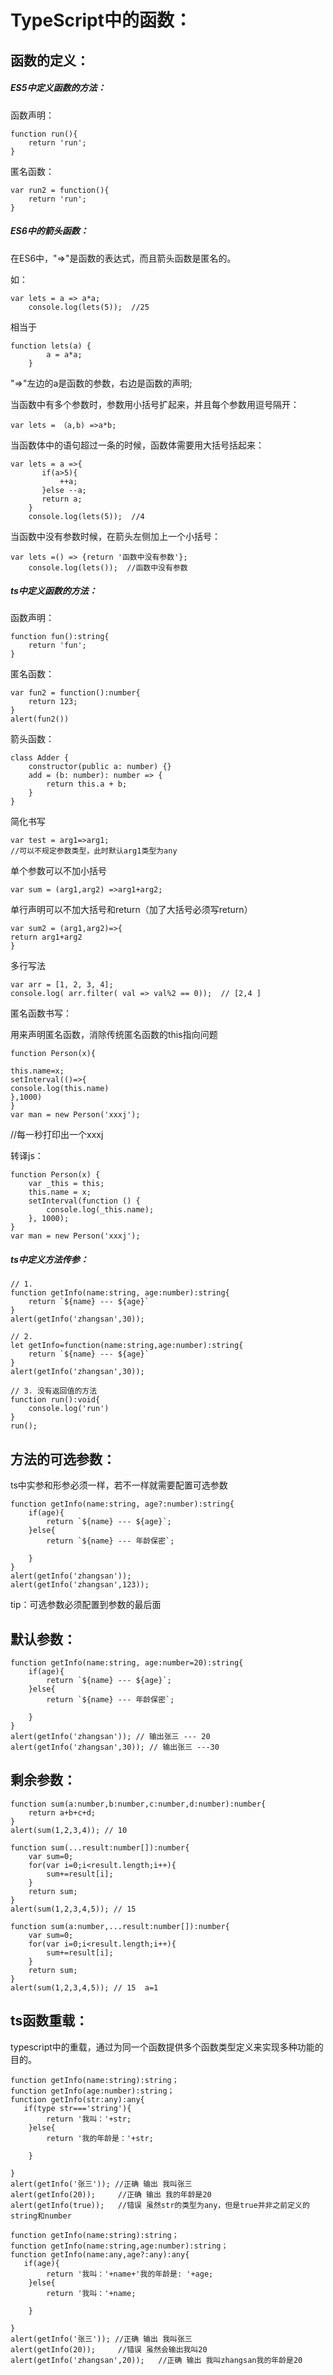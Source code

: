 # TypeScript中的函数：

## 函数的定义：

##### ES5中定义函数的方法：

函数声明：

```
function run(){
    return 'run';
}
```

匿名函数：

```
var run2 = function(){
    return 'run';
}
```

##### ES6中的箭头函数：

在ES6中，"=&gt;"是函数的表达式，而且箭头函数是匿名的。

如：

```
var lets = a => a*a;
    console.log(lets(5));  //25
```

相当于

```
function lets(a) {
        a = a*a;
    }
```

"=&gt;"左边的a是函数的参数，右边是函数的声明;

当函数中有多个参数时，参数用小括号扩起来，并且每个参数用逗号隔开：

```
var lets = （a,b) =>a*b;
```

当函数体中的语句超过一条的时候，函数体需要用大括号括起来：

```
var lets = a =>{
       if(a>5){
           ++a;
       }else --a;
       return a;
    }
    console.log(lets(5));  //4
```

当函数中没有参数时候，在箭头左侧加上一个小括号：

```
var lets =() => {return '函数中没有参数'};
    console.log(lets());  //函数中没有参数
```

##### ts中定义函数的方法：

函数声明：

```
function fun():string{
    return 'fun';
}
```

匿名函数：

```
var fun2 = function():number{
    return 123;
}
alert(fun2())
```

箭头函数：

```
class Adder {
    constructor(public a: number) {}
    add = (b: number): number => {
        return this.a + b;
    }
}
```

简化书写

```
var test = arg1=>arg1;
//可以不规定参数类型，此时默认arg1类型为any
```

单个参数可以不加小括号

```
var sum = (arg1,arg2) =>arg1+arg2;
```

单行声明可以不加大括号和return（加了大括号必须写return）

```
var sum2 = (arg1,arg2)=>{
return arg1+arg2
}
```

多行写法

```
var arr = [1, 2, 3, 4];
console.log( arr.filter( val => val%2 == 0));  // [2,4 ]
```

匿名函数书写：

用来声明匿名函数，消除传统匿名函数的this指向问题

```
function Person(x){

this.name=x;
setInterval(()=>{
console.log(this.name)
},1000)
}
var man = new Person('xxxj');
```

//每一秒打印出一个xxxj

转译js：

```
function Person(x) {
    var _this = this;
    this.name = x;
    setInterval(function () {
        console.log(_this.name);
    }, 1000);
}
var man = new Person('xxxj');
```

##### ts中定义方法传参：

    // 1.
    function getInfo(name:string, age:number):string{
        return `${name} --- ${age}`
    }
    alert(getInfo('zhangsan',30));

    // 2.
    let getInfo=function(name:string,age:number):string{
        return `${name} --- ${age}`
    }
    alert(getInfo('zhangsan',30));

    // 3. 没有返回值的方法
    function run():void{
        console.log('run')
    }
    run();

## 方法的可选参数：

ts中实参和形参必须一样，若不一样就需要配置可选参数

    function getInfo(name:string, age?:number):string{
        if(age){
            return `${name} --- ${age}`;
        }else{
            return `${name} --- 年龄保密`;

        }
    }
    alert(getInfo('zhangsan'));
    alert(getInfo('zhangsan',123));

tip：可选参数必须配置到参数的最后面

## 默认参数：

    function getInfo(name:string, age:number=20):string{
        if(age){
            return `${name} --- ${age}`;
        }else{
            return `${name} --- 年龄保密`;

        }
    }
    alert(getInfo('zhangsan')); // 输出张三 --- 20
    alert(getInfo('zhangsan',30)); // 输出张三 ---30

## 剩余参数：

```
function sum(a:number,b:number,c:number,d:number):number{
    return a+b+c+d;
}
alert(sum(1,2,3,4)); // 10

function sum(...result:number[]):number{
    var sum=0;
    for(var i=0;i<result.length;i++){
        sum+=result[i];
    }
    return sum;
}
alert(sum(1,2,3,4,5)); // 15

function sum(a:number,...result:number[]):number{
    var sum=0;
    for(var i=0;i<result.length;i++){
        sum+=result[i];
    }
    return sum;
}
alert(sum(1,2,3,4,5)); // 15  a=1
```

## ts函数重载：

typescript中的重载，通过为同一个函数提供多个函数类型定义来实现多种功能的目的。

```
function getInfo(name:string):string；
function getInfo(age:number):string；
function getInfo(str:any):any{
   if(type str==='string'){
        return '我叫：'+str;
    }else{
        return '我的年龄是：'+str;

    }

}
alert(getInfo('张三')); //正确 输出 我叫张三
alert(getInfo(20));     //正确 输出 我的年龄是20
alert(getInfo(true));   //错误 虽然str的类型为any，但是true并非之前定义的string和number
```

```
function getInfo(name:string):string；
function getInfo(name:string,age:number):string；
function getInfo(name:any,age?:any):any{
   if(age){
        return '我叫：'+name+'我的年龄是: '+age;
    }else{
        return '我叫：'+name;

    }

}
alert(getInfo('张三')); //正确 输出 我叫张三
alert(getInfo(20));     //错误 虽然会输出我叫20
alert(getInfo('zhangsan',20));   //正确 输出 我叫zhangsan我的年龄是20
```



